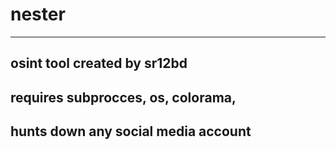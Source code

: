 # nester
---------------------------------------------------------

osint tool
created by sr12bd 
---------------------------------------------------------


requires 
subprocces,
os,
colorama,
---------------------------------------------------------
                                                            

hunts down any social media account 
-------------------------------------------------------------------------------------------------------------------------------------------------------------------------
